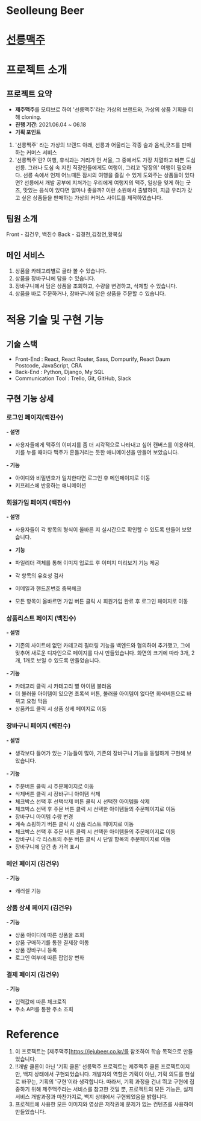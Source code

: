 <h1>Seolleung Beer</h1>

# [선릉맥주](https://youtu.be/iNovavF_PoI)
# 프로젝트 소개
## 프로젝트 요약
- **제주맥주**를 모티브로 하여 '선릉맥주'라는 가상의 브랜드와, 가상의 상품 기획을 더해 cloning.
- **진행 기간**: 2021.06.04 ~ 06.18
- **기획 포인트**
1. '선릉맥주' 라는 가상의 브랜드 아래, 선릉과 어울리는 각종 술과 음식,굿즈를 판매하는 커머스 서비스
2. '선릉맥주'란?
여행, 휴식과는 거리가 먼 서울, 그 중에서도 가장 치열하고 바쁜 도심 선릉.
그러나 도심 속 지친 직장인들에게도 여행이, 그리고 '당장의' 여행이 필요하다.
선릉 속에서 언제 어느때든 잠시의 여행을 즐길 수 있게 도와주는 상품들이 있다면?
선릉에서 개발 공부에 지쳐가는 우리에게 여행지의 맥주, 일상을 잊게 하는 굿즈, 맛있는 음식이 있다면 얼마나 좋을까?
이런 소원에서 출발하여, 지금 우리가 갖고 싶은 상품들을 판매하는 가상의 커머스 사이트를 제작하였습니다.
## 팀원 소개
Front - 김건우, 백진수
Back - 김경천,김정연,황복실
## 메인 서비스
1. 상품을 카테고리별로 골라 볼 수 있습니다.
2. 상품을 장바구니에 담을 수 있습니다.
3. 장바구니에서 담은 상품을 조회하고, 수량을 변경하고, 삭제할 수 있습니다.
3. 상품을 바로 주문하거나, 장바구니에 담은 상품을 주문할 수 있습니다.
# 적용 기술 및 구현 기능
## 기술 스택
- Front-End : React, React Router, Sass, Dompurify, React Daum Postcode, JavaScript, CRA
- Back-End : Python, Django, My SQL
- Communication Tool : Trello, Git, GitHub, Slack
## 구현 기능 상세
### 로그인 페이지(백진수)
**- 설명**

- 사용자들에게 맥주의 이미지를 좀 더 시각적으로 나타내고 싶어 캔버스를 이용하여, 키를 누를 때마다 맥주가 흔들거리는 듯한 애니메이션을 만들어 보았습니다.

**-  기능** 

- 아이디와 비밀번호가 일치한다면 로그인 후 메인페이지로 이동
- 키프레스에 반응하는 애니메이션
### 회원가입 페이지 (백진수)
**- 설명**

- 사용자들이 각 항목의 형식이 올바른 지 실시간으로 확인할 수 있도록 만들어 보았습니다.

- **기능**

- 파일리더 객체를 통해 이미지 업로드 후 이미지 미리보기 기능 제공
- 각 항목의 유효성 검사
- 이메일과 핸드폰번호 중복체크
- 모든 항목이 올바르면 가입 버튼 클릭 시 회원가입 완료 후 로그인 페이지로 이동
### 상품리스트 페이지 (백진수)
**- 설명**

- 기존의 사이트에 없던 카테고리 필터링 기능을 백엔드와 협의하여 추가했고, 그에 맞추어 새로운 디자인으로 페이지를 다시 만들었습니다. 화면의 크기에 따라 3개, 2개, 1개로 보일 수 있도록 만들었습니다.

**- 기능**

- 카테고리 클릭 시 카테고리 별 아이템 불러옴
- 더 불러올 아이템이 있으면 초록색 버튼, 불러올 아이템이 없다면 회색버튼으로 바뀌고 요청 막음
- 상품카드 클릭 시 상품 상세 페이지로 이동
### 장바구니 페이지 (백진수)
**- 설명**

- 생각보다 들어가 있는 기능들이 많아, 기존의 장바구니 기능을 동일하게 구현해 보았습니다.

**- 기능**

- 주문버튼 클릭 시 주문페이지로 이동
- 삭제버튼 클릭 시 장바구니 아이템 삭제
- 체크박스 선택 후 선택삭제 버튼 클릭 시 선택한 아이템들 삭제
- 체크박스 선택 후 주문 버튼 클릭 시 선택한 아이템들의 주문페이지로 이동
- 장바구니 아이템 수량 변경
- 계속 쇼핑하기 버튼 클릭 시 상품 리스트 페이지로 이동
- 체크박스 선택 후 주문 버튼 클릭 시 선택한 아이템들의 주문페이지로 이동
- 장바구니 각 리스트의 주문 버튼 클릭 시 단일 항목의 주문페이지로 이동
- 장바구니에 담긴 총 가격 표시


### 메인 페이지 (김건우)

**- 기능**

- 캐러셀 기능
 
### 상품 상세 페이지 (김건우)

**- 기능**

- 상품 아이디에 따른 상품을 조회
- 상품 구매하기를 통한 결제창 이동
- 상품 장바구니 등록
- 로그인 여부에 따른 팝업창 변화
 
### 결제 페이지 (김건우)

**- 기능**

- 입력값에 따른 체크로직
- 주소 API를 통한 주소 조회

# Reference
1. 이 프로젝트는 [제주맥주]https://jejubeer.co.kr/를 참조하여 학습 목적으로 만들었습니다.
2. !!개발 클론이 아닌 '기획 클론'
선릉맥주 프로젝트는 제주맥주 클론 프로젝트이지만, 백지 상태에서 구현되었습니다.
개발자의 역할은 기획이 아닌, 기획 의도를 현실로 바꾸는, 기획의 '구현'이라 생각합니다.
따라서, 기획 과정을 건너 뛰고 구현에 집중하기 위해 제주맥주라는 서비스를 참고한 것일 뿐,
프로젝트의 모든 기능은, 실제 서비스 개발과정과 마찬가지로, 백지 상태에서 구현되었음을 밝힙니다.
3. 프로젝트에 사용한 모든 이미지와 영상은 저작권에 문제가 없는 컨텐츠를 사용하여 만들었습니다.


